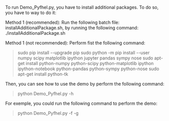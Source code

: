 To run Demo_Pyfhel.py, you have to install additional packages.
To do so, you have to way to do it:

Method 1 (recommended):
Run the following batch file: installAdditionalPackage.sh, by running the following command:
./installAdditionalPackage.sh


Method 1 (not recommended):
Perform fist the following command:
  >sudo pip install --upgrade pip
  >sudo python -m pip install --user numpy scipy matplotlib ipython jupyter pandas sympy nose
  >sudo apt-get install python-numpy python-scipy python-matplotlib ipython ipython-notebook python-pandas python-sympy python-nose
  >sudo apt-get install python-tk
  
Then, you can see how to use the demo by perform the following command:
  >python Demo_Pyfhel.py -h
  
For exemple, you could run the following command to perform the demo:
  >python Demo_Pyfhel.py -f -g
  
